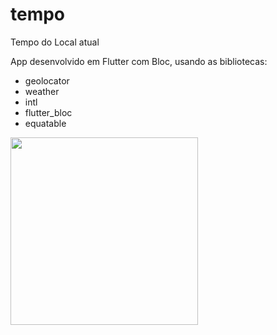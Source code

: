 # tempo

Tempo do Local atual

App desenvolvido em Flutter com Bloc, usando as bibliotecas:
- geolocator
- weather
- intl
- flutter_bloc
- equatable

<img src="https://github.com/rafaeltutu/Tempo-Local/assets/62215859/4b0a7fee-f1a7-4232-933e-eec2d80fe984" width="300">

